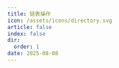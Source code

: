 ```yaml
---
title: 链表操作
icon: /assets/icons/directory.svg
article: false
index: false
dir:
  order: 1
date: 2025-08-08
---
```


<Catalog />

